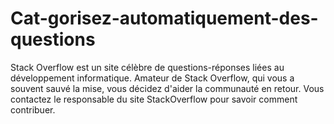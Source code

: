 # Cat-gorisez-automatiquement-des-questions
Stack Overflow est un site célèbre de questions-réponses liées au développement informatique. Amateur de Stack Overflow, qui vous a souvent sauvé la mise, vous décidez d'aider la communauté en retour. Vous contactez le responsable du site StackOverflow pour savoir comment contribuer.
